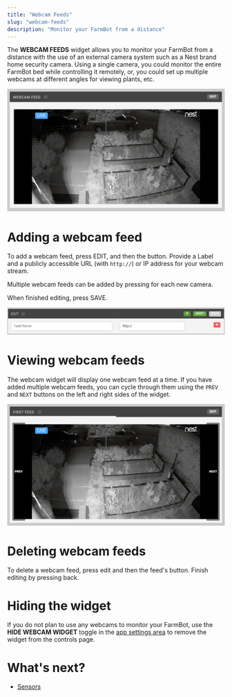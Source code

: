 ```yaml
---
title: "Webcam Feeds"
slug: "webcam-feeds"
description: "Monitor your FarmBot from a distance"
---
```


The **WEBCAM FEEDS** widget allows you to monitor your FarmBot from a distance with the use of an external camera system such as a Nest brand home security camera. Using a single camera, you could monitor the entire FarmBot bed while controlling it remotely, or, you could set up multiple webcams at different angles for viewing plants, etc.

![Screen Shot 2019-05-06 at 8.31.06 PM.png](_images/Screen_Shot_2019-05-06_at_8.31.06_PM.png)

# Adding a webcam feed
To add a webcam feed, press <span class="fb-button fb-gray">EDIT</span>, and then the <span class="fb-button fb-green"><i class='fa fa-plus'></i></span> button. Provide a <span class="fb-input">Label</span> and a publicly accessible <span class="fb-input">URL</span> (with `http://`) or IP address for your webcam stream.

Multiple webcam feeds can be added by pressing <span class="fb-button fb-green"><i class='fa fa-plus'></i></span> for each new camera.

When finished editing, press <span class="fb-button fb-green">SAVE</span>.

![edit_webcam.png](_images/edit_webcam.png)

# Viewing webcam feeds
The webcam widget will display one webcam feed at a time. If you have added multiple webcam feeds, you can cycle through them using the `PREV` and `NEXT` buttons on the left and right sides of the widget.

![Screen Shot 2019-05-06 at 8.41.36 PM.png](_images/Screen_Shot_2019-05-06_at_8.41.36_PM.png)

# Deleting webcam feeds
To delete a webcam feed, press <span class="fb-button fb-gray">edit</span> and then the feed's <span class="fb-button fb-red"><i class='fa fa-times'></i></span> button. Finish editing by pressing <span class="fb-button fb-gray">back</span>.

# Hiding the widget
If you do not plan to use any webcams to monitor your FarmBot, use the **HIDE WEBCAM WIDGET** toggle in the [app settings area](../account.md) to remove the widget from the controls page.

# What's next?

 * [Sensors](sensors.md)
